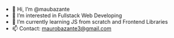 - 👋 Hi, I’m @maubazante
- 👀 I’m interested in Fullstack Web Developing
- 🌱 I’m currently learning JS from scratch and Frontend Libraries
- 📫 Contact: maurobazante3@gmail.com
